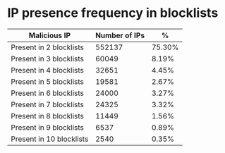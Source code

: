 # IP presence frequency in blocklists
| Malicious IP | Number of IPs | % |
|----|----|----|
| Present in 2 blocklists | 552137 | 75.30% |
| Present in 3 blocklists | 60049 | 8.19% |
| Present in 4 blocklists | 32651 | 4.45% |
| Present in 5 blocklists | 19581 | 2.67% |
| Present in 6 blocklists | 24000 | 3.27% |
| Present in 7 blocklists | 24325 | 3.32% |
| Present in 8 blocklists | 11449 | 1.56% |
| Present in 9 blocklists | 6537 | 0.89% |
| Present in 10 blocklists | 2540 | 0.35% |
